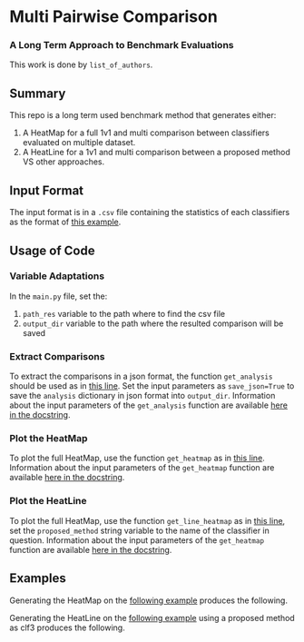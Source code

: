 # Multi Pairwise Comparison

### A Long Term Approach to Benchmark Evaluations

This work is done by ```list_of_authors```.

## Summary

This repo is a long term used benchmark method that generates either:

1. A HeatMap for a full 1v1 and multi comparison between classifiers evaluated on multiple dataset.
2. A HeatLine for a 1v1 and multi comparison between a proposed method VS other approaches.

## Input Format

The input format is in a ```.csv``` file containing the statistics of each classifiers as the format of [this example](https://github.com/MSD-IRIMAS/Multi_Pairwise_Comparison/blob/main/results_example.csv).

## Usage of Code

### Variable Adaptations

In the ```main.py``` file, set the:

1. ```path_res``` variable to the path where to find the csv file
2. ```output_dir``` variable to the path where the resulted comparison will be saved

### Extract Comparisons

To extract the comparisons in a json format, the function ```get_analysis``` should be used as in [this line](https://github.com/MSD-IRIMAS/Multi_Pairwise_Comparison/blob/b911733153dbc3d578e649c062385700e9a2146e/main.py#L8). Set the input parameters as ```save_json=True``` to save the ```analysis``` dictionary in json format into ```output_dir```. Information about the input parameters of the ```get_analysis``` function are available [here in the docstring](https://github.com/MSD-IRIMAS/Multi_Pairwise_Comparison/blob/b911733153dbc3d578e649c062385700e9a2146e/ALTAMCBE/ALTAMCBE.py#L25).

### Plot the HeatMap

To plot the full HeatMap, use the function ```get_heatmap``` as in [this line](https://github.com/MSD-IRIMAS/Multi_Pairwise_Comparison/blob/b911733153dbc3d578e649c062385700e9a2146e/main.py#L13). Information about the input parameters of the ```get_heatmap``` function are available [here in the docstring](https://github.com/MSD-IRIMAS/Multi_Pairwise_Comparison/blob/b911733153dbc3d578e649c062385700e9a2146e/ALTAMCBE/ALTAMCBE.py#L190).

### Plot the HeatLine

To plot the full HeatMap, use the function ```get_line_heatmap``` as in [this line](https://github.com/MSD-IRIMAS/Multi_Pairwise_Comparison/blob/b911733153dbc3d578e649c062385700e9a2146e/main.py#L17), set the ```proposed_method``` string variable to the name of the classifier in question. Information about the input parameters of the ```get_heatmap``` function are available [here in the docstring](https://github.com/MSD-IRIMAS/Multi_Pairwise_Comparison/blob/b911733153dbc3d578e649c062385700e9a2146e/ALTAMCBE/ALTAMCBE.py#L358).

## Examples

Generating the HeatMap on the [following example](https://github.com/MSD-IRIMAS/Multi_Pairwise_Comparison/blob/main/results_example.csv) produces the following.

Generating the HeatLine on the [following example](https://github.com/MSD-IRIMAS/Multi_Pairwise_Comparison/blob/main/results_example.csv) using a proposed method as clf3 produces the following.
